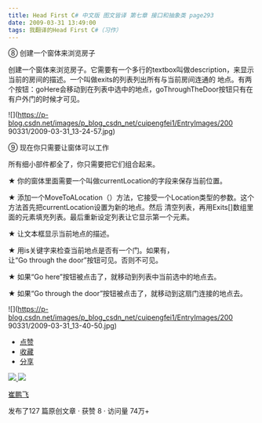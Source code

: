```yaml
---
title: Head First C# 中文版 图文皆译 第七章 接口和抽象类 page293
date: 2009-03-31 13:49:00
tags: 我翻译的Head First C#（习作）
---
```

⑧  创建一个窗体来浏览房子

创建一个窗体来浏览房子。它需要有一个多行的textbox叫做description，来显示当前的房间的描述。一个叫做exits的列表列出所有与当前房间连通的
地点。有两个按钮：goHere会移动到在列表中选中的地点，goThroughTheDoor按钮只有在有户外门的时候才可见。

![](https://p-blog.csdn.net/images/p_blog_csdn_net/cuipengfei1/EntryImages/200
90331/2009-03-31_13-24-57.jpg)

⑨  现在你只需要让窗体可以工作

所有细小部件都全了，你只需要把它们组合起来。

★  你的窗体里面需要一个叫做currentLocation的字段来保存当前位置。

★  添加一个MoveToALocation（）方法，它接受一个Location类型的参数。这个方法首先把currentLocation设置为新的地点。然后
清空列表，再用Exits[]数组里面的元素填充列表。最后重新设定列表让它显示第一个元素。

★  让文本框显示当前地点的描述。

★  用is关键字来检查当前地点是否有一个门。如果有，让“Go through the door”按钮可见。否则不可见。

★  如果“Go here”按钮被点击了，就移动到列表中当前选中的地点去。

★  如果“Go through the door”按钮被点击了，就移动到这扇门连接的地点去。

![](https://p-blog.csdn.net/images/p_blog_csdn_net/cuipengfei1/EntryImages/200
90331/2009-03-31_13-40-50.jpg)

  * [ 点赞  ](javascript:;)
  * [ 收藏  ](javascript:;)
  * [ 分享 ](javascript:;)

[ ![](https://profile.csdnimg.cn/5/2/5/3_cuipengfei1)
![](https://g.csdnimg.cn/static/user-reg-year/1x/11.png)
](https://blog.csdn.net/cuipengfei1)

[ 崔鹏飞 ](https://blog.csdn.net/cuipengfei1)

发布了127 篇原创文章  ·  获赞 8  ·  访问量 74万+

